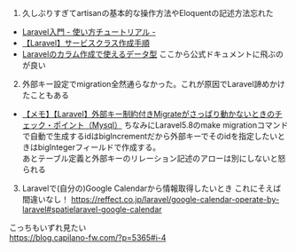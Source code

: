 1. 久しぶりすぎてartisanの基本的な操作方法やEloquentの記述方法忘れた
* [Laravel入門 - 使い方チュートリアル -](https://qiita.com/sano1202/items/6021856b70e4f8d3dc3d)
* [【Laravel】サービスクラス作成手順](https://daiki-sekiguchi.com/2018/08/31/laravel-how-to-make-service-class/)
* [Laravelのカラム作成で使えるデータ型](https://qiita.com/Otake_M/items/3c761e1a5e65b04c6c0e)
ここから公式ドキュメントに飛ぶのが良い

2. 外部キー設定でmigration全然通らなかった。これが原因でLaravel諦めかけたこともある
* [【メモ】【Laravel】外部キー制約付きMigrateがさっぱり動かないときのチェック・ポイント（Mysql）](https://qiita.com/0w0/items/4a9cb7d27794bfb93d46)
ちなみにLaravel5.8のmake migrationコマンドで自動で生成するidはbigIncrementだから外部キーでそのidを指定したいときはbigIntegerフィールドで作成する。  
あとテーブル定義と外部キーのリレーション記述のアローは別にしないと怒られる  

3. Laravelで(自分の)Google Calendarから情報取得したいとき
これにそえば間違いなし！
https://reffect.co.jp/laravel/google-calendar-operate-by-laravel#spatielaravel-google-calendar  


こっちもいずれ見たい  
https://blog.capilano-fw.com/?p=5365#i-4  


